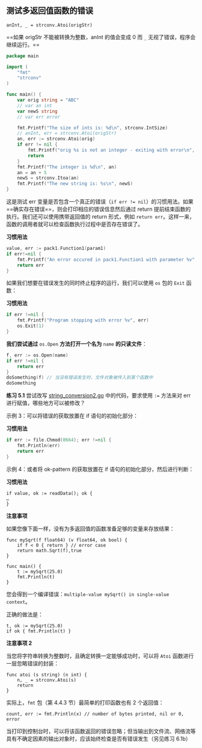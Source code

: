 ## 测试多返回值函数的错误

```
anInt, _ = strconv.Atoi(origStr)
```

==如果 origStr 不能被转换为整数，anInt 的值会变成 0 而 `_` 无视了错误，程序会继续运行。==

```go
package main

import (
    "fmt"
    "strconv"
)

func main() {
    var orig string = "ABC"
    // var an int
    var newS string
    // var err error

    fmt.Printf("The size of ints is: %d\n", strconv.IntSize)      
    // anInt, err = strconv.Atoi(origStr)
    an, err := strconv.Atoi(orig)
    if err != nil {
        fmt.Printf("orig %s is not an integer - exiting with error\n", orig)
        return
    } 
    fmt.Printf("The integer is %d\n", an)
    an = an + 5
    newS = strconv.Itoa(an)
    fmt.Printf("The new string is: %s\n", newS)
}
```

这是测试 err 变量是否包含一个真正的错误（`if err != nil`）的习惯用法。如果==确实存在错误==，则会打印相应的错误信息然后通过 return 提前结束函数的执行。我们还可以使用携带返回值的 return 形式，例如 `return err`。这样一来，函数的调用者就可以检查函数执行过程中是否存在错误了。

**习惯用法**

```go
value, err := pack1.Function1(param1)
if err!=nil {
    fmt.Printf("An error occured in pack1.Function1 with parameter %v", param1)
    return err
}
```

如果我们想要在错误发生的同时终止程序的运行，我们可以使用 `os` 包的 `Exit` 函数：

**习惯用法**

```go
if err !=nil {
    fmt.Printf("Program stopping with error %v", err)
    os.Exit(1)
}
```

**我们尝试通过** `os.Open` **方法打开一个名为** `name` **的只读文件**：

```go
f, err := os.Open(name)
if err !=nil {
    return err
}
doSomething(f) // 当没有错误发生时，文件对象被传入到某个函数中
doSomething
```

**练习 5.1** 尝试改写 [string_conversion2.go](https://github.com/Unknwon/the-way-to-go_ZH_CN/blob/master/eBook/examples/chapter_5/string_conversion2.go) 中的代码，要求使用 `:=` 方法来对 err 进行赋值，哪些地方可以被修改？

示例 3：可以将错误的获取放置在 if 语句的初始化部分：

**习惯用法**

```go
if err := file.Chmod(0664); err !=nil {
    fmt.Println(err)
    return err
}
```

示例 4：或者将 ok-pattern 的获取放置在 if 语句的初始化部分，然后进行判断：

**习惯用法**

```
if value, ok := readData(); ok {
…
}
```

**注意事项**

如果您像下面一样，没有为多返回值的函数准备足够的变量来存放结果：

```
func mySqrt(f float64) (v float64, ok bool) {
    if f < 0 { return } // error case
    return math.Sqrt(f),true
}

func main() {
    t := mySqrt(25.0)
    fmt.Println(t)
}
```

您会得到一个编译错误：`multiple-value mySqrt() in single-value context`。

正确的做法是：

```
t, ok := mySqrt(25.0)
if ok { fmt.Println(t) }
```

**注意事项 2**

当您将字符串转换为整数时，且确定转换一定能够成功时，可以将 `Atoi` 函数进行一层忽略错误的封装：

```
func atoi (s string) (n int) {
    n, _ = strconv.Atoi(s)
    return
}
```

实际上，`fmt` 包（第 4.4.3 节）最简单的打印函数也有 2 个返回值：

```
count, err := fmt.Println(x) // number of bytes printed, nil or 0, error
```

当打印到控制台时，可以将该函数返回的错误忽略；但当输出到文件流、网络流等具有不确定因素的输出对象时，应该始终检查是否有错误发生（另见练习 6.1b）

